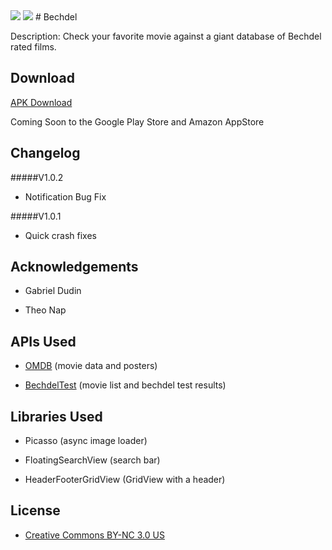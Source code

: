 <img src="http://i.imgbox.com/BFBrpYwZ.png"/>

<img src="http://i.imgbox.com/WmAF1EHR.png"/>
#	Bechdel

Description: Check your favorite movie against a giant database of Bechdel rated films.


## Download
[APK Download](https://drive.google.com/file/d/0BwH2ptQ2m2LpcnVGbjJzN2V0OEU/view?usp=sharing)

Coming Soon to the Google Play Store and Amazon AppStore

## Changelog
#####V1.0.2
- Notification Bug Fix

#####V1.0.1
- Quick crash fixes

## Acknowledgements

* Gabriel Dudin

* Theo Nap

## APIs Used

* [OMDB](http://www.omdbapi.com/) (movie data and posters)

* [BechdelTest](http://bechdeltest.com/api/v1/doc) (movie list and bechdel test results)

## Libraries Used

* Picasso (async image loader)

* FloatingSearchView (search bar)

* HeaderFooterGridView (GridView with a header)

## License

* [Creative Commons BY-NC 3.0 US](https://creativecommons.org/licenses/by-nc/3.0/us/)
